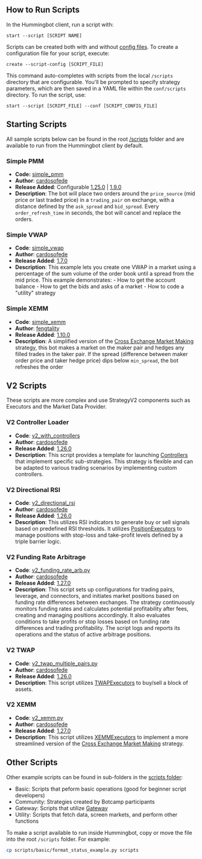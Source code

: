 ## How to Run Scripts

In the Hummingbot client, run a script with:

```
start --script [SCRIPT NAME]
```

Scripts can be created both with and without [config files](/client/config-files/). To create a configuration file for your script, execute:

```shell
create --script-config [SCRIPT_FILE]
```

This command auto-completes with scripts from the local `/scripts` directory that are configurable. You'll be prompted to specify strategy parameters, which are then saved in a YAML file within the `conf/scripts` directory. To run the script, use:

```shell
start --script [SCRIPT_FILE] --conf [SCRIPT_CONFIG_FILE]
```

## Starting Scripts

All sample scripts below can be found in the root [/scripts](https://github.com/hummingbot/hummingbot/tree/development/scripts) folder and are available to run from the Hummingbot client by default.

### Simple PMM

* **Code:** [simple_pmm](https://github.com/hummingbot/hummingbot/blob/development/scripts/simple_pmm.py)
* **Author**:  [cardosofede](https://github.com/cardosofede)
* **Release Added**: Configurable [1.25.0](../release-notes/1.9.0.md) | [1.9.0](../release-notes/1.9.0.md)
* **Description**: The bot will place two orders around the `price_source` (mid price or last traded price) in a `trading_pair` on exchange, with a distance defined by the `ask_spread` and `bid_spread`. Every `order_refresh_time` in seconds, the bot will cancel and replace the orders.


### Simple VWAP

* **Code**: [simple_vwap](https://github.com/hummingbot/hummingbot/blob/development/scripts/simple_vwap.py)
* **Author**: [cardosofede](https://github.com/cardosofede)
* **Release Added**: [1.7.0](../release-notes/1.7.0.md)
* **Description**: This example lets you create one VWAP in a market using a percentage of the sum volume of the order book until a spread from the mid price. This example demonstrates:
      - How to get the account balance
      - How to get the bids and asks of a market
      - How to code a "utility" strategy

### Simple XEMM

* **Code**: [simple_xemm](https://github.com/hummingbot/hummingbot/blob/development/scripts/simple_xemm.py)
* **Author**: [fengtality](https://github.com/fengtality)
* **Release Added**: [1.10.0](../release-notes/1.10.0.md)
* **Description**:  A simplified version of the [Cross Exchange Market Making](/strategies/cross-exchange-market-making/) strategy, this bot makes a market on the maker pair and hedges any filled trades in the taker pair. If the spread (difference between maker order price and taker hedge price) dips below `min_spread`, the bot refreshes the order

## V2 Scripts

These scripts are more complex and use StrategyV2 components such as Executors and the Market Data Provider.

### V2 Controller Loader

* **Code**:  [v2_with_controllers](https://github.com/hummingbot/hummingbot/blob/development/scripts/v2_generic_with_controllers.py)
* **Author**:  [cardosofede](https://github.com/cardosofede)
* **Release Added**: [1.26.0](../release-notes/1.26.0.md)
* **Description**: This script provides a template for launching [Controllers](/v2-strategies/controllers) that implement specific sub-strategies. This strategy is flexible and can be adapted to various trading scenarios by implementing custom controllers.

### V2 Directional RSI

* **Code**: [v2_directional_rsi](https://github.com/hummingbot/hummingbot/blob/development/scripts/v2_directional_rsi.py)
* **Author**: [cardosofede](https://github.com/cardosofede)
* **Release Added**: [1.26.0](../release-notes/1.26.0.md)
* **Description**: This utilizes RSI indicators to generate buy or sell signals based on predefined RSI thresholds. It utilizes [PositionExecutors](/v2-strategies/executors/positionexecutor/) to manage positions with stop-loss and take-profit levels defined by a triple barrier logic.

### V2 Funding Rate Arbitrage

* **Code**: [v2_funding_rate_arb.py](https://github.com/hummingbot/hummingbot/blob/development/scripts/v2_funding_rate_arb.py)
* **Author**: [cardosofede](https://github.com/cardosofede)
* **Release Added**: [1.27.0](../release-notes/1.27.0.md)
* **Description**: This script sets up configurations for trading pairs, leverage, and connectors, and initiates market positions based on funding rate differences between exchanges. The strategy continuously monitors funding rates and calculates potential profitability after fees, creating and managing positions accordingly. It also evaluates conditions to take profits or stop losses based on funding rate differences and trading profitability. The script logs and reports its operations and the status of active arbitrage positions.

### V2 TWAP

* **Code**: [v2_twap_multiple_pairs.py](https://github.com/hummingbot/hummingbot/blob/development/scripts/v2_twap_multiple_pairs.py)
* **Author**: [cardosofede](https://github.com/cardosofede)
* **Release Added**: [1.26.0](../release-notes/1.26.0.md)
* **Description**: This script utilizes [TWAPExecutors](/v2-strategies/executors/twapexecutor/) to buy/sell a block of assets. 

### V2 XEMM

* **Code**: [v2_xemm.py](https://github.com/hummingbot/hummingbot/blob/development/scripts/v2_xemm.py)
* **Author**:  [cardosofede](https://github.com/cardosofede)
* **Release Added**: [1.27.0](../release-notes/1.27.0.md)
* **Description**: This script utilizes [XEMMExecutors](/v2-strategies/executors/xemm-executor/) to implement a more streamlined version of the [Cross Exchange Market Making](/strategies/cross-exchange-market-making/) strategy.

## Other Scripts

Other example scripts can be found in sub-folders in the [scripts folder](https://github.com/hummingbot/hummingbot/tree/development/scripts):

* Basic: Scripts that peform basic operations (good for beginner script developers)
* Community: Strategies created by Botcamp participants
* Gateway: Scripts that utilize [Gateway](/gateway)
* Utility: Scripts that fetch data, screen markets, and perform other functions

To make a script available to run inside Hummingbot, copy or move the file into the root `/scripts` folder. For example:

```bash
cp scripts/basic/format_status_example.py scripts
```

